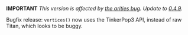 **IMPORTANT** *This version is affected by [the arities bug](https://github.com/bio4j/angulillos/pull/86). Update to [0.4.9](https://github.com/bio4j/angulillos-titan/releases/tag/v0.4.9).*

Bugfix release: `vertices()` now uses the TinkerPop3 API, instead of raw Titan, which looks to be buggy.
